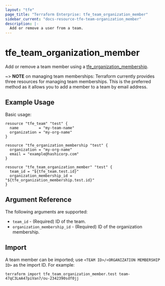 ```yaml
---
layout: "tfe"
page_title: "Terraform Enterprise: tfe_team_organization_member"
sidebar_current: "docs-resource-tfe-team-organization_member"
description: |-
  Add or remove a user from a team.
---
```


# tfe_team_organization_member

Add or remove a team member using a
[tfe_organization_membership](organization_membership.html).

~> **NOTE** on managing team memberships: Terraform currently provides three
resources for managing team memberships. This is the preferred method as it
allows you to add a member to a team by email address.

## Example Usage

Basic usage:

```hcl
resource "tfe_team" "test" {
  name         = "my-team-name"
  organization = "my-org-name"
}

resource "tfe_organization_membership "test" {
  organization = "my-org-name"
  email = "example@hashicorp.com"
}

resource "tfe_team_organization_member" "test" {
  team_id = "${tfe_team.test.id}"
  organization_membership_id = "${tfe_organization_membership.test.id}"
}
```

## Argument Reference

The following arguments are supported:

* `team_id` - (Required) ID of the team.
* `organization_membership_id` - (Required) ID of the organization membership.

## Import

A team member can be imported; use `<TEAM ID>/<ORGANIZATION MEMBERSHIP ID>`
as the import ID. For example:

```shell
terraform import tfe_team_organization_member.test team-47qC3LmA47piVan7/ou-2342390sdf0jj
```
